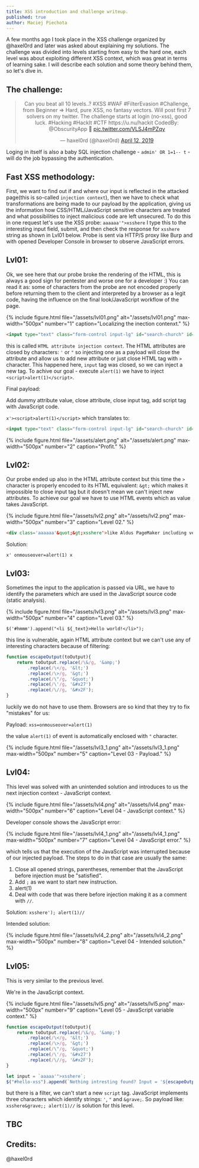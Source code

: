 ```yaml
---
title: XSS introduction and challenge writeup.
published: true
author: Maciej Piechota
---
```


A few months ago I took place in the XSS challenge organized by @haxel0rd and later was asked about explaining my solutions. The challenge was divided into levels starting from easy to the hard one, each level was about exploiting different XSS context, which was great in terms of learning sake. I will describe each solution and some theory behind them, so let's dive in.

## The challenge:

<center><twitter-widget class="twitter-tweet twitter-tweet-rendered" id="twitter-widget-0" style="position: static; visibility: visible; display: block; transform: rotate(0deg); max-width: 100%; width: 500px; min-width: 220px; margin-top: 10px; margin-bottom: 10px;" data-tweet-id="1116822993085325312"></twitter-widget>
  <blockquote class="twitter-tweet" data-link-color="#E95F28">
    <p lang="en" dir="ltr">Can you beat all 10 levels..?
#XSS #WAF #FilterEvasion #Challenge, from Beginner => Hard, pure XSS, no fantasy vectors. Will post first 7 solvers on my twitter. The challenge starts at login (no-xss), good luck. #Hacking #HackIt #CTF https://u.nu/hackit CodedBy: @ObscurityApp
        💪 <a href="https://t.co/VLSJ4mPZqy">pic.twitter.com/VLSJ4mPZqy</a></p>&mdash; haxel0rd (@haxel0rd) <a href="https://twitter.com/haxel0rd/status/1116822993085325312">April 12, 2019</a></blockquote>
</center>
<script async src="https://platform.twitter.com/widgets.js" charset="utf-8"></script>

Loging in itself is also a baby SQL injection challenge - `admin' OR 1=1-- t` - will do the job bypassing the authentication.

## Fast XSS methodology:

First, we want to find out if and where our input is reflected in the attacked page(this is so-called `injection context`), then we have to check what transformations are being made to our payload by the application, giving us the information how CSS/HTML/JavaScript sensitive characters are treated and what possibilities to inject malicious code are left unsecured. To do this in one request let's use the XSS probe:
`aaaaaa'">xsshere`
I type this to the interesting input field, submit, and then check the response for `xsshere` string as shown in Lvl01 below. 
Probe is sent via HTTP/S proxy like Burp and with opened Developer Console in browser to observe JavaScript errors.

## Lvl01:

Ok, we see here that our probe broke the rendering of the HTML, this is always a good sign for pentester and worse one for a developer :) You can read it as: some of characters from the probe are not encoded properly before returning them to the client and interpreted by a browser as a legit code, having the influence on the final look/JavaScript workflow of the page.

{% include figure.html file="/assets/lvl01.png" alt="/assets/lvl01.png" max-width="500px" number="1" caption="Localizing the inection contenxt." %}
                                                                                                                                  
```html
<input type="text" class="form-control input-lg" id="search-church" id="xss" value='aaaaaa'">xsshere' name="xss" placeholder="xss">
```

this is called `HTML attribute injection context`. The HTML attributes are closed by characters: `'` or `"` so injecting one as a payload will close the attribute and allow us to add new attribute or just close HTML tag with `>` character. This happened here, `input` tag was closed, so we can inject a new tag. To achive our goal - execute `alert(1)` we have to inject `<script>alert(1)</script>`.

Final payload:

Add dummy attribute value, close attribute, close input tag, add script tag with JavaScript code.

`x'><script>alert(1)</script>` which translates to:

```html
<input type="text" class="form-control input-lg" id="search-church" id="xss" value='x'><script>alert(1)</script>' name="xss" placeholder="xss">
```

{% include figure.html file="/assets/alert.png" alt="/assets/alert.png" max-width="500px" number="2" caption="Profit." %}

## Lvl02:

Our probe ended up also in the HTML attribute context but this time the `>` character is properly encoded to its HTML equivalent: `&gt;` which makes it impossible to close input tag but it doesn't mean we can't inject new attributes. To achieve our goal we have to use HTML events which as value takes JavaScript.

{% include figure.html file="/assets/lvl2.png" alt="/assets/lvl2.png" max-width="500px" number="3" caption="Level 02." %}

```html
<div class='aaaaaa'&quot;&gt;xsshere'>like Aldus PageMaker including versions of Lorem Ipsum.</div>
```
Solution:

`x' onmouseover=alert(1) x`

## Lvl03:

Sometimes the input to the application is passed via URL, we have to identify the parameters which are used in the JavaScript source code (static analysis).

{% include figure.html file="/assets/lvl3.png" alt="/assets/lvl3.png" max-width="500px" number="4" caption="Level 03." %}

`$('#hmmm').append("<li ${_text}>Hello world!</li>");`

this line is vulnerable, again HTML attribute context but we can't use any of interesting characters because of filtering:

```javascript
function escapeOutput(toOutput){
    return toOutput.replace(/\&/g, '&amp;')
        .replace(/\</g, '&lt;')
        .replace(/\>/g, '&gt;')
        .replace(/\"/g, '&quot;')
        .replace(/\'/g, '&#x27')
        .replace(/\//g, '&#x2F');
}
```

luckily we do not have to use them. Browsers are so kind that they try to fix "mistakes" for us:

Payload:
`xss=onmouseover=alert(1)`

the value `alert(1)` of event is automatically enclosed with `"` character.

{% include figure.html file="/assets/lvl3_1.png" alt="/assets/lvl3_1.png" max-width="500px" number="5" caption="Level 03 - Payload." %}

## Lvl04:

This level was solved with an unintended solution and introduces to us the next injection context - JavaScript context.

{% include figure.html file="/assets/lvl4.png" alt="/assets/lvl4.png" max-width="500px" number="6" caption="Level 04 - JavaScript context." %}

Developer console shows the JavaScript error: 

{% include figure.html file="/assets/lvl4_1.png" alt="/assets/lvl4_1.png" max-width="500px" number="7" caption="Level 04 - JavaScript error." %}

which tells us that the execution of the JavaScript was interrupted because of our injected payload. The steps to do in that case are usually the same:

1. Close all opened strings, parentheses, remember that the JavaScript before injection must be "satisfied".
2. Add `;` as we want to start new instruction.
3. alert(1)
4. Deal with code that was there before injection making it as a comment with `//`.

Solution:
`xsshere'); alert(1)//`

Intended solution:

{% include figure.html file="/assets/lvl4_2.png" alt="/assets/lvl4_2.png" max-width="500px" number="8" caption="Level 04 - Intended solution." %}

## Lvl05:

This is very similar to the previous level.

We're in the JavaScript context.

{% include figure.html file="/assets/lvl5.png" alt="/assets/lvl5.png" max-width="500px" number="9" caption="Level 05 - JavaScript variable context." %}


```javascript
function escapeOutput(toOutput){
    return toOutput.replace(/\&/g, '&amp;')
        .replace(/\</g, '&lt;')
        .replace(/\>/g, '&gt;')
        .replace(/\"/g, '&quot;')
        .replace(/\'/g, '&#x27')
        .replace(/\//g, '&#x2F');
}

let input = `aaaaa'">xsshere`;
$("#hello-xss").append(`Nothing intresting found? Input = '${escapeOutput(input)}'`);
```

but there is a filter, we can't start a new `script` tag. JavaScript implements three characters which identify strings: `'`, `"` and `&grave;`. So payload like: `xsshere&grave;; alert(1)//` is solution for this level.




## TBC

## Credits:

@haxel0rd

